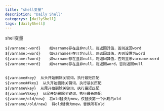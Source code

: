 ```yaml
---
title: "shell变量"
description: "Daily Shell"
categorys: [dailyShell]
tags: [dailyShell]
---
```



shell变量

    ${varname:-word}    如varname存在且非null，则返回其值，否则返回word
    ${varname:=word}    如varname存在且非null，则返回其值，否则设置为word
    ${varname:?word}    如varname存在且非null，则返回其值，否则显示varname:word
    ${varname:+word}    如varname存在且非null，则返回word，否则返回null


    ${varname#key}  从头开始删除关键词，执行最短匹配
    ${varname##key}  从头开始删除关键词，执行最长匹配
    ${varname%key}  从尾开始删除关键词，执行最短匹配
    ${varname%%key}  从尾开始删除关键词，执行最长匹配
    ${varname/old/new}  将old替换为new，仅替换第一个出现的old
    ${varname//old/new}  将old替换为new，替换所有old
